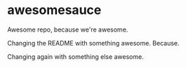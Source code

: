 # awesomesauce
Awesome repo, because we're awesome.


Changing the README with something awesome. Because.

Changing again with something else awesome.